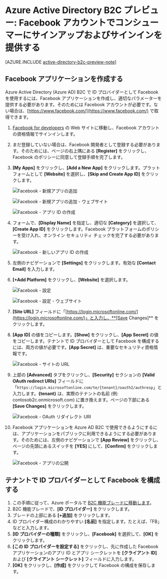<properties
	pageTitle="Azure Active Directory B2C プレビュー: Facebook の構成 | Microsoft Azure"
	description="Azure Active Directory B2C によってセキュリティ保護されたアプリケーションで、Facebook アカウントを使用するコンシューマーにサインアップとサインインを提供します。"
	services="active-directory-b2c"
	documentationCenter=""
	authors="swkrish"
	manager="msmbaldwin"
	editor="bryanla"/>

<tags
	ms.service="active-directory-b2c"
	ms.workload="identity"
	ms.tgt_pltfrm="na"
	ms.devlang="na"
	ms.topic="article"
	ms.date="03/21/2016"
	ms.author="swkrish"/>

# Azure Active Directory B2C プレビュー: Facebook アカウントでコンシューマーにサインアップおよびサインインを提供する

[AZURE.INCLUDE [active-directory-b2c-preview-note](../../includes/active-directory-b2c-preview-note.md)]

## Facebook アプリケーションを作成する

Azure Active Directory (Azure AD) B2C で ID プロバイダーとして Facebook を使用するには、Facebook アプリケーションを作成し、適切なパラメーターを提供する必要があります。そのためには Facebook アカウントが必要です。ない場合は、[https://www.facebook.com/](https://www.facebook.com/) で取得できます。

1. [Facebook for developers](https://developers.facebook.com/) の Web サイトに移動し、Facebook アカウントの資格情報でサインインします。
2. まだ登録していない場合は、Facebook 開発者として登録する必要があります。そのためには、ページの右上隅にある **[Register]** をクリックし、Facebook のポリシーに同意して登録手順を完了します。
3. **[My Apps]** をクリックし、**[Add a New App]** をクリックします。プラットフォームとして **[Website]** を選択し、**[Skip and Create App ID]** をクリックします。

    ![Facebook - 新規アプリの追加](./media/active-directory-b2c-setup-fb-app/fb-add-new-app.png)

    ![Facebook - 新規アプリの追加 - ウェブサイト](./media/active-directory-b2c-setup-fb-app/fb-add-new-app-website.png)

    ![Facebook - アプリ ID の作成](./media/active-directory-b2c-setup-fb-app/fb-new-app-skip.png)

4. フォームで、**[Display Name]** を指定し、適切な **[Category]** を選択して、**[Create App ID]** をクリックします。Facebook プラットフォームのポリシーを受け入れ、オンライン セキュリティ チェックを完了する必要があります。

    ![Facebook - 新しいアプリ ID の作成](./media/active-directory-b2c-setup-fb-app/fb-create-app-id.png)

5. 左側のナビゲーションで **[Settings]** をクリックします。有効な **[Contact Email]** を入力します。
6. **[+Add Platform]** をクリックし、**[Website]** を選択します。

    ![Facebook - 設定](./media/active-directory-b2c-setup-fb-app/fb-settings.png)

    ![Facebook - 設定 - ウェブサイト](./media/active-directory-b2c-setup-fb-app/fb-website.png)

7. **[Site URL]** フィールドに「[https://login.microsoftonline.com/](https://login.microsoftonline.com/)」と入力し、**[Save Changes]** をクリックします。
8. **[App ID]** の値をコピーします。**[Show]** をクリックし、**[App Secret]** の値をコピーします。テナントで ID プロバイダーとして Facebook を構成するには、両方の値が必要です。**[App Secret]** は、重要なセキュリティ資格情報です。

    ![Facebook - サイトの URL](./media/active-directory-b2c-setup-fb-app/fb-site-url.png)

9. 上部の **[Advanced]** タブをクリックし、**[Security]** セクションの **[Valid OAuth redirect URIs]** フィールドに「`https://login.microsoftonline.com/te/{tenant}/oauth2/authresp`」と入力します。**{tenant}** は、実際のテナントの名前 (例: contosob2c.onmicrosoft.com) に置き換えます。ページの下部にある **[Save Changes]** をクリックします。

    ![Facebook - OAuth リダイレクト URI](./media/active-directory-b2c-setup-fb-app/fb-oauth-redirect-uri.png)

10. Facebook アプリケーションを Azure AD B2C で使用できるようにするには、アプリケーションをパブリックに利用できるようにする必要があります。そのためには、左側のナビゲーションで **[App Review]** をクリックし、ページの先頭にあるスイッチを **[YES]** にして、**[Confirm]** をクリックします。

    ![Facebook - アプリの公開](./media/active-directory-b2c-setup-fb-app/fb-app-public.png)

## テナントで ID プロバイダーとして Facebook を構成する

1. この手順に従って、Azure ポータルで [B2C 機能ブレードに移動します](active-directory-b2c-app-registration.md#navigate-to-the-b2c-features-blade)。
2. B2C 機能ブレードで、**[ID プロバイダー]** をクリックします。
3. ブレードの上部にある **[+追加]** をクリックします。
4. ID プロバイダー構成のわかりやすい **[名前]** を指定します。たとえば、「FB」などと入力します。
5. **[ID プロバイダーの種類]** をクリックし、**[Facebook]** を選択して、**[OK]** をクリックします。
6. **[この ID プロバイダーを設定する]** をクリックし、先に作成した Facebook アプリケーションのアプリ ID とアプリ シークレットを **[クライアント ID]** および **[クライアント シークレット]** フィールドに入力します。
7. **[OK]** をクリックし、**[作成]** をクリックして Facebook の構成を保存します。

<!---HONumber=AcomDC_0323_2016-->